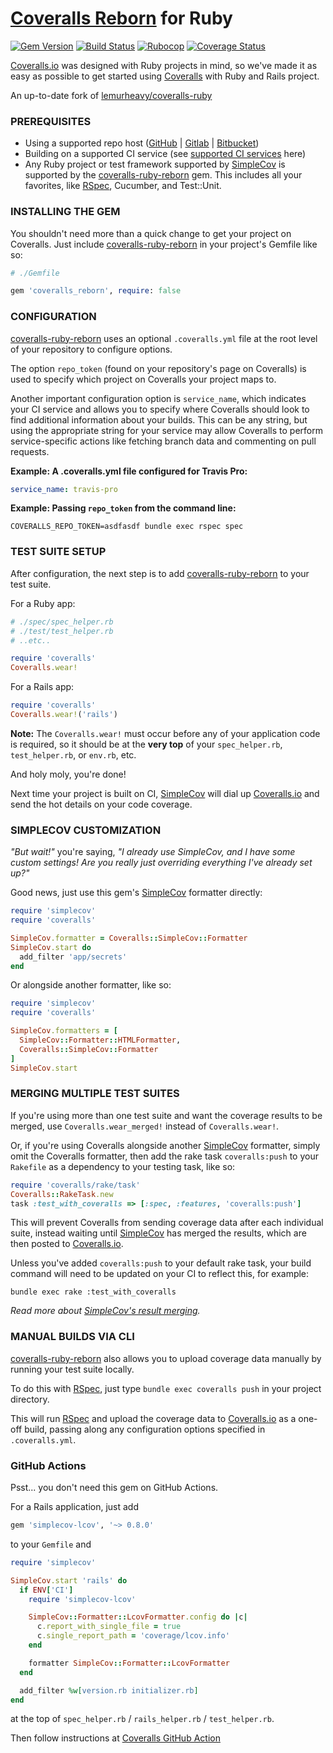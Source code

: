 # [Coveralls Reborn](https://coveralls.io) for Ruby

[![Gem Version](https://badge.fury.io/rb/coveralls_reborn.svg)](https://badge.fury.io/rb/coveralls_reborn)
[![Build Status](https://github.com/tagliala/coveralls-ruby-reborn/actions/workflows/ruby.yml/badge.svg)](https://github.com/tagliala/coveralls-ruby-reborn/actions/workflows/ruby.yml)
[![Rubocop](https://github.com/tagliala/coveralls-ruby-reborn/actions/workflows/rubocop.yml/badge.svg)](https://github.com/tagliala/coveralls-ruby-reborn/actions/workflows/rubocop.yml)
[![Coverage Status](https://coveralls.io/repos/github/tagliala/coveralls-ruby-reborn/badge.svg?branch=main)](https://coveralls.io/github/tagliala/coveralls-ruby-reborn?branch=main)

[Coveralls.io](https://coveralls.io) was designed with Ruby projects in mind, so we've made it as
easy as possible to get started using [Coveralls](https://coveralls.io) with Ruby and Rails project.

An up-to-date fork of [lemurheavy/coveralls-ruby](https://github.com/lemurheavy/coveralls-ruby)

### PREREQUISITES

- Using a supported repo host ([GitHub](https://github.com/) | [Gitlab](https://gitlab.com/) |
  [Bitbucket](https://bitbucket.org/))
- Building on a supported CI service (see
  [supported CI services](https://docs.coveralls.io/ci-services) here)
- Any Ruby project or test framework supported by
  [SimpleCov](https://github.com/colszowka/simplecov) is supported by the
  [coveralls-ruby-reborn](https://github.com/tagliala/coveralls-ruby-reborn) gem. This includes
  all your favorites, like [RSpec](https://rspec.info/), Cucumber, and Test::Unit.

### INSTALLING THE GEM

You shouldn't need more than a quick change to get your project on Coveralls. Just include
[coveralls-ruby-reborn](https://github.com/tagliala/coveralls-ruby-reborn) in your project's
Gemfile like so:

```ruby
# ./Gemfile

gem 'coveralls_reborn', require: false
```

### CONFIGURATION

[coveralls-ruby-reborn](https://github.com/tagliala/coveralls-ruby-reborn) uses an optional
`.coveralls.yml` file at the root level of your repository to configure options.

The option `repo_token` (found on your repository's page on Coveralls) is used to specify which
project on Coveralls your project maps to.

Another important configuration option is `service_name`, which indicates your CI service and allows
you to specify where Coveralls should look to find additional information about your builds. This
can be any string, but using the appropriate string for your service may allow Coveralls to perform
service-specific actions like fetching branch data and commenting on pull requests.

**Example: A .coveralls.yml file configured for Travis Pro:**

```yml
service_name: travis-pro
```

**Example: Passing `repo_token` from the command line:**

```console
COVERALLS_REPO_TOKEN=asdfasdf bundle exec rspec spec
```

### TEST SUITE SETUP

After configuration, the next step is to add
[coveralls-ruby-reborn](https://github.com/tagliala/coveralls-ruby-reborn) to your test suite.

For a Ruby app:

```ruby
# ./spec/spec_helper.rb
# ./test/test_helper.rb
# ..etc..

require 'coveralls'
Coveralls.wear!
```

For a Rails app:

```ruby
require 'coveralls'
Coveralls.wear!('rails')
```

**Note:** The `Coveralls.wear!` must occur before any of your application code is required, so it
should be at the **very top** of your `spec_helper.rb`, `test_helper.rb`, or `env.rb`, etc.

And holy moly, you're done!

Next time your project is built on CI, [SimpleCov](https://github.com/colszowka/simplecov) will dial
up [Coveralls.io](https://coveralls.io) and send the hot details on your code coverage.

### SIMPLECOV CUSTOMIZATION

*"But wait!"* you're saying, *"I already use SimpleCov, and I have some custom settings! Are you
really just overriding everything I've already set up?"*

Good news, just use this gem's [SimpleCov](https://github.com/colszowka/simplecov) formatter
directly:

```ruby
require 'simplecov'
require 'coveralls'

SimpleCov.formatter = Coveralls::SimpleCov::Formatter
SimpleCov.start do
  add_filter 'app/secrets'
end
```

Or alongside another formatter, like so:

```ruby
require 'simplecov'
require 'coveralls'

SimpleCov.formatters = [
  SimpleCov::Formatter::HTMLFormatter,
  Coveralls::SimpleCov::Formatter
]
SimpleCov.start
```

### MERGING MULTIPLE TEST SUITES

If you're using more than one test suite and want the coverage results to be merged, use
`Coveralls.wear_merged!` instead of `Coveralls.wear!`.

Or, if you're using Coveralls alongside another [SimpleCov](https://github.com/colszowka/simplecov)
formatter, simply omit the Coveralls formatter, then add the rake task `coveralls:push` to your
`Rakefile` as a dependency to your testing task, like so:

```ruby
require 'coveralls/rake/task'
Coveralls::RakeTask.new
task :test_with_coveralls => [:spec, :features, 'coveralls:push']
```

This will prevent Coveralls from sending coverage data after each individual suite, instead waiting
until [SimpleCov](https://github.com/colszowka/simplecov) has merged the results, which are then
posted to [Coveralls.io](https://coveralls.io).

Unless you've added `coveralls:push` to your default rake task, your build command will need to be
updated on your CI to reflect this, for example:

```console
bundle exec rake :test_with_coveralls
```

*Read more about [SimpleCov's result merging](https://github.com/colszowka/simplecov#merging-results).*

### MANUAL BUILDS VIA CLI

[coveralls-ruby-reborn](https://github.com/tagliala/coveralls-ruby-reborn) also allows you to
upload coverage data manually by running your test suite locally.

To do this with [RSpec](https://rspec.info/), just type `bundle exec coveralls push` in your project
directory.

This will run [RSpec](https://rspec.info/) and upload the coverage data to
[Coveralls.io](https://coveralls.io) as a one-off build, passing along any configuration options
specified in `.coveralls.yml`.


### GitHub Actions

Psst... you don't need this gem on GitHub Actions.

For a Rails application, just add

```rb
gem 'simplecov-lcov', '~> 0.8.0'
```

to your `Gemfile` and

```rb
require 'simplecov'

SimpleCov.start 'rails' do
  if ENV['CI']
    require 'simplecov-lcov'

    SimpleCov::Formatter::LcovFormatter.config do |c|
      c.report_with_single_file = true
      c.single_report_path = 'coverage/lcov.info'
    end

    formatter SimpleCov::Formatter::LcovFormatter
  end

  add_filter %w[version.rb initializer.rb]
end
```

at the top of `spec_helper.rb` / `rails_helper.rb` / `test_helper.rb`.

Then follow instructions at [Coveralls GitHub Action](https://github.com/marketplace/actions/coveralls-github-action)
